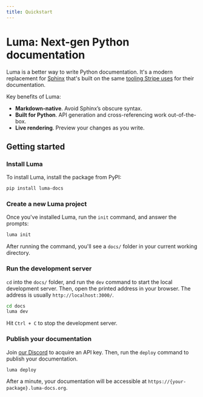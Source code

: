 ```yaml
---
title: Quickstart
---
```


# Luma: Next-gen Python documentation

Luma is a better way to write Python documentation. It's a modern replacement for
[Sphinx](https://www.sphinx-doc.org/en/master/) that's built on the same [tooling
Stripe uses](https://markdoc.dev/) for their documentation.

Key benefits of Luma:

- **Markdown-native**. Avoid Sphinx’s obscure syntax.
- **Built for Python**. API generation and cross-referencing work out-of-the-box.
- **Live rendering**. Preview your changes as you write.

## Getting started

### Install Luma

To install Luma, install the package from PyPI:

```bash
pip install luma-docs
```

### Create a new Luma project

Once you've installed Luma, run the `init` command, and answer the prompts:

```bash
luma init
```

After running the command, you'll see a `docs/` folder in your current working
directory.

### Run the development server

`cd` into the `docs/` folder, and run the `dev` command to start the local development
server. Then, open the printed address in your browser. The address is usually
`http://localhost:3000/`.

```bash
cd docs
luma dev
```

Hit `Ctrl + C` to stop the development server.

### Publish your documentation

Join [our Discord](https://discord.gg/e7TP6nqCS5) to acquire an API key. Then, run the `deploy` command to publish
your documentation.

```
luma deploy
```

After a minute, your documentation will be accessible at
`https://{your-package}.luma-docs.org`.
